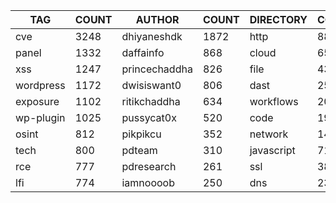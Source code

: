 |    TAG    | COUNT |    AUTHOR     | COUNT | DIRECTORY  | COUNT | SEVERITY | COUNT | TYPE | COUNT |
|-----------|-------|---------------|-------|------------|-------|----------|-------|------|-------|
| cve       |  3248 | dhiyaneshdk   |  1872 | http       |  8877 | info     |  4144 | file |   435 |
| panel     |  1332 | daffainfo     |   868 | cloud      |   657 | high     |  2430 | dns  |    26 |
| xss       |  1247 | princechaddha |   826 | file       |   435 | medium   |  2364 |      |       |
| wordpress |  1172 | dwisiswant0   |   806 | dast       |   255 | critical |  1405 |      |       |
| exposure  |  1102 | ritikchaddha  |   634 | workflows  |   202 | low      |   319 |      |       |
| wp-plugin |  1025 | pussycat0x    |   520 | code       |   196 | unknown  |    56 |      |       |
| osint     |   812 | pikpikcu      |   352 | network    |   142 |          |       |      |       |
| tech      |   800 | pdteam        |   310 | javascript |    71 |          |       |      |       |
| rce       |   777 | pdresearch    |   261 | ssl        |    38 |          |       |      |       |
| lfi       |   774 | iamnoooob     |   250 | dns        |    23 |          |       |      |       |
